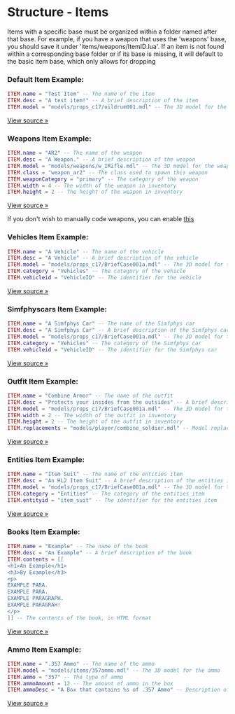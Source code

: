 # Structure - Items

Items with a specific base must be organized within a folder named after that base. For example, if you have a weapon that uses the 'weapons' base, you should save it under 'items/weapons/ItemID.lua'. If an item is not found within a corresponding base folder or if its base is missing, it will default to the basic item base, which only allows for dropping

### Default Item Example:

```lua
ITEM.name = "Test Item" -- The name of the item
ITEM.desc = "A test item!" -- A brief description of the item
ITEM.model = "models/props_c17/oildrum001.mdl" -- The 3D model for the item
```

[View source »](https://github.com/LiliaFramework/Lilia/blob/main/lilia/libraries/items/config/items/defaultitem.txt)

### Weapons Item Example:

```lua
ITEM.name = "AR2" -- The name of the weapon
ITEM.desc = "A Weapon." -- A brief description of the weapon
ITEM.model = "models/weapons/w_IRifle.mdl" -- The 3D model for the weapon
ITEM.class = "weapon_ar2" -- The class used to spawn this weapon
ITEM.weaponCategory = "primary" -- The category of the weapon
ITEM.width = 4 -- The width of the weapon in inventory
ITEM.height = 2 -- The height of the weapon in inventory
```

[View source »](https://github.com/LiliaFramework/Lilia/blob/main/lilia/libraries/items/config/items/weapons/ar2.txt)

If you don't wish to manually code weapons, you can enable [this](https://github.com/LiliaFramework/Lilia/blob/2.0/lilia/modules/development/modules/easyitemgenerator/config.lua#L2)

### Vehicles Item Example:

```lua
ITEM.name = "A Vehicle" -- The name of the vehicle
ITEM.desc = "A Vehicle" -- A brief description of the vehicle
ITEM.model = "models/props_c17/BriefCase001a.mdl" -- The 3D model for the vehicle
ITEM.category = "Vehicles" -- The category of the vehicle
ITEM.vehicleid = "VehicleID" -- The identifier for the vehicle
```

[View source »](https://github.com/LiliaFramework/Lilia/blob/2.0/lilia/modules/core/items/vehicles/vehicleexample.txt)

### Simfphyscars Item Example:

```lua
ITEM.name = "A Simfphys Car" -- The name of the Simfphys car
ITEM.desc = "A Simfphys Car" -- A brief description of the Simfphys car
ITEM.model = "models/props_c17/BriefCase001a.mdl" -- The 3D model for the Simfphys car
ITEM.category = "Vehicles" -- The category of the Simfphys car
ITEM.vehicleid = "VehicleID" -- The identifier for the Simfphys car
```

[View source »](https://github.com/LiliaFramework/Lilia/blob/main/lilia/libraries/items/config/items/simfphyscars/carexample.txt)

### Outfit Item Example:

```lua
ITEM.name = "Combine Armor" -- The name of the outfit
ITEM.desc = "Protects your insides from the outsides" -- A brief description of the outfit
ITEM.model = "models/props_c17/BriefCase001a.mdl" -- The 3D model for the outfit
ITEM.width = 2 -- The width of the outfit in inventory
ITEM.height = 2 -- The height of the outfit in inventory
ITEM.replacements = "models/player/combine_soldier.mdl" -- Model replacement for the player wearing the outfit
```

[View source »](https://github.com/LiliaFramework/Lilia/blob/main/lilia/libraries/items/config/items/outfit/rebel_armor.txt)

### Entities Item Example:

```lua
ITEM.name = "Item Suit" -- The name of the entities item
ITEM.desc = "An HL2 Item Suit" -- A brief description of the entities item
ITEM.model = "models/props_c17/BriefCase001a.mdl" -- The 3D model for the entities item
ITEM.category = "Entities" -- The category of the entities item
ITEM.entityid = "item_suit" -- The identifier for the entities item
```

[View source »](https://github.com/LiliaFramework/Lilia/blob/main/lilia/libraries/items/config/items/entities/item_suit.txt)

### Books Item Example:

```lua
ITEM.name = "Example" -- The name of the book
ITEM.desc = "An Example" -- A brief description of the book
ITEM.contents = [[
<h1>An Example</h1>
<h3>By Example</h3>
<p>
EXAMPLE PARA.
EXAMPLE PARA.
EXAMPLE PARAGRAPH.
EXAMPLE PARAGRAH!
</p>
]] -- The contents of the book, in HTML format
```

[View source »](https://github.com/LiliaFramework/Lilia/blob/main/lilia/libraries/items/config/items/books/book.txt)

### Ammo Item Example:

```lua
ITEM.name = ".357 Ammo" -- The name of the ammo
ITEM.model = "models/items/357ammo.mdl" -- The 3D model for the ammo
ITEM.ammo = "357" -- The type of ammo
ITEM.ammoAmount = 12 -- The amount of ammo in the box
ITEM.ammoDesc = "A Box that contains %s of .357 Ammo" -- Description of the ammo box
```

[View source »](https://github.com/LiliaFramework/Lilia/blob/main/lilia/libraries/items/config/items/ammo/357ammo.txt)
